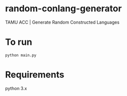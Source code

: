 # random-conlang-generator
TAMU ACC | Generate Random Constructed Languages

# To run
`python main.py`

# Requirements
python 3.x
